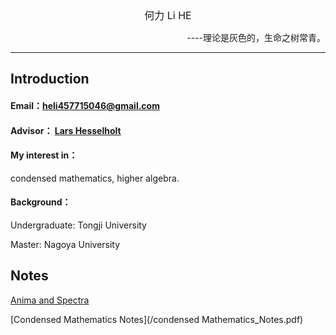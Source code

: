 <center><font size=3>何力 Li HE </font></center>


<p align="right">----理论是灰色的，生命之树常青。</p>


---

## Introduction

#### Email：[heli457715046@gmail.com](heli457715046@gmail.com)

#### Advisor： [Lars Hesselholt](https://www.math.nagoya-u.ac.jp/~larsh/)

#### My interest in：
condensed mathematics, higher algebra.

#### Background：
Undergraduate: Tongji University

Master: Nagoya University





## Notes
[Anima and Spectra](/An&Sp.pdf)

[Condensed Mathematics Notes](/condensed Mathematics_Notes.pdf)



